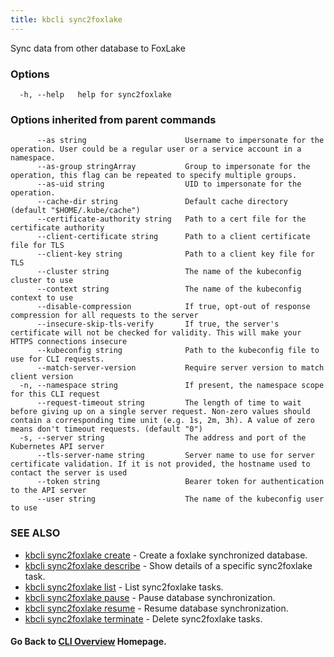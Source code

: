 ```yaml
---
title: kbcli sync2foxlake
---
```


Sync data from other database to FoxLake

### Options

```
  -h, --help   help for sync2foxlake
```

### Options inherited from parent commands

```
      --as string                      Username to impersonate for the operation. User could be a regular user or a service account in a namespace.
      --as-group stringArray           Group to impersonate for the operation, this flag can be repeated to specify multiple groups.
      --as-uid string                  UID to impersonate for the operation.
      --cache-dir string               Default cache directory (default "$HOME/.kube/cache")
      --certificate-authority string   Path to a cert file for the certificate authority
      --client-certificate string      Path to a client certificate file for TLS
      --client-key string              Path to a client key file for TLS
      --cluster string                 The name of the kubeconfig cluster to use
      --context string                 The name of the kubeconfig context to use
      --disable-compression            If true, opt-out of response compression for all requests to the server
      --insecure-skip-tls-verify       If true, the server's certificate will not be checked for validity. This will make your HTTPS connections insecure
      --kubeconfig string              Path to the kubeconfig file to use for CLI requests.
      --match-server-version           Require server version to match client version
  -n, --namespace string               If present, the namespace scope for this CLI request
      --request-timeout string         The length of time to wait before giving up on a single server request. Non-zero values should contain a corresponding time unit (e.g. 1s, 2m, 3h). A value of zero means don't timeout requests. (default "0")
  -s, --server string                  The address and port of the Kubernetes API server
      --tls-server-name string         Server name to use for server certificate validation. If it is not provided, the hostname used to contact the server is used
      --token string                   Bearer token for authentication to the API server
      --user string                    The name of the kubeconfig user to use
```

### SEE ALSO


* [kbcli sync2foxlake create](kbcli_sync2foxlake_create.md)	 - Create a foxlake synchronized database.
* [kbcli sync2foxlake describe](kbcli_sync2foxlake_describe.md)	 - Show details of a specific sync2foxlake task.
* [kbcli sync2foxlake list](kbcli_sync2foxlake_list.md)	 - List sync2foxlake tasks.
* [kbcli sync2foxlake pause](kbcli_sync2foxlake_pause.md)	 - Pause database synchronization.
* [kbcli sync2foxlake resume](kbcli_sync2foxlake_resume.md)	 - Resume database synchronization.
* [kbcli sync2foxlake terminate](kbcli_sync2foxlake_terminate.md)	 - Delete sync2foxlake tasks.

#### Go Back to [CLI Overview](cli.md) Homepage.

